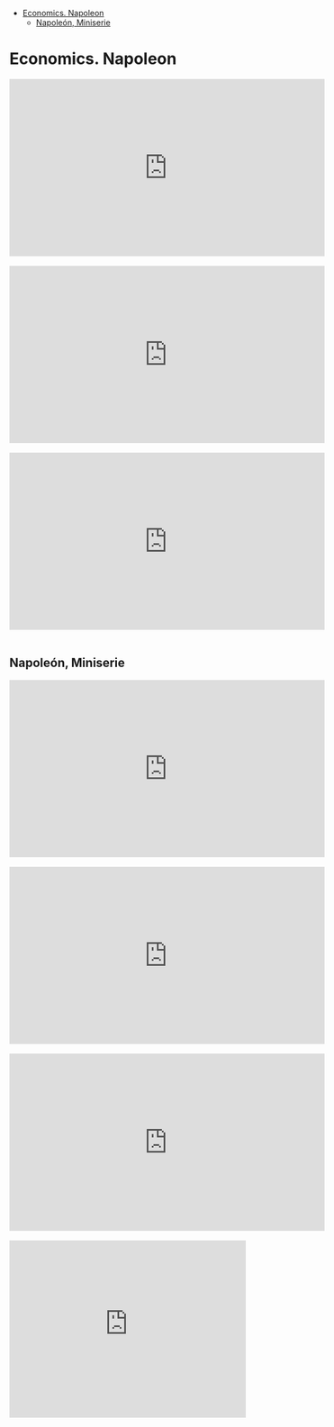 <!-- MarkdownTOC -->

- [Economics. Napoleon](#economics-napoleon)
    - [Napoleón, Miniserie](#napoleón-miniserie)

<!-- /MarkdownTOC -->


# Economics. Napoleon

<div class="container">
<iframe width="560" height="315" src="https://www.youtube.com/embed/VXeZXTOBZgU?rel=0" frameborder="0" allowfullscreen class="video"></iframe>
</div>
<br/>

<div class="container">
<iframe width="560" height="315" src="https://www.youtube.com/embed/AwLiWhWdFGU?rel=0" frameborder="0" allowfullscreen class="video"></iframe>
</div>
<br/>

<div class="container">
<iframe width="560" height="315" src="https://www.youtube.com/embed/2A0XJfbNh00?rel=0" frameborder="0" allowfullscreen class="video"></iframe>
</div>
<br/>

## Napoleón, Miniserie

<div class="container">
<iframe width="560" height="315" src="https://www.youtube.com/embed/jUZvINOBhAM?rel=0" frameborder="0" allowfullscreen class="video"></iframe>
</div>
<br/>

<div class="container">
<iframe width="560" height="315" src="https://www.youtube.com/embed/8Cu_9aKcgjY?rel=0" frameborder="0" allowfullscreen class="video"></iframe>
</div>
<br/>

<div class="container">
<iframe width="560" height="315" src="https://www.youtube.com/embed/s7ys0gCxtd8?rel=0" frameborder="0" allowfullscreen class="video"></iframe>
</div>
<br/>

<div class="container">
<iframe width="420" height="315" src="https://www.youtube.com/embed/QCTQnE5DUJs?rel=0" frameborder="0" allowfullscreen class="video"></iframe>
</div>
<br/>
